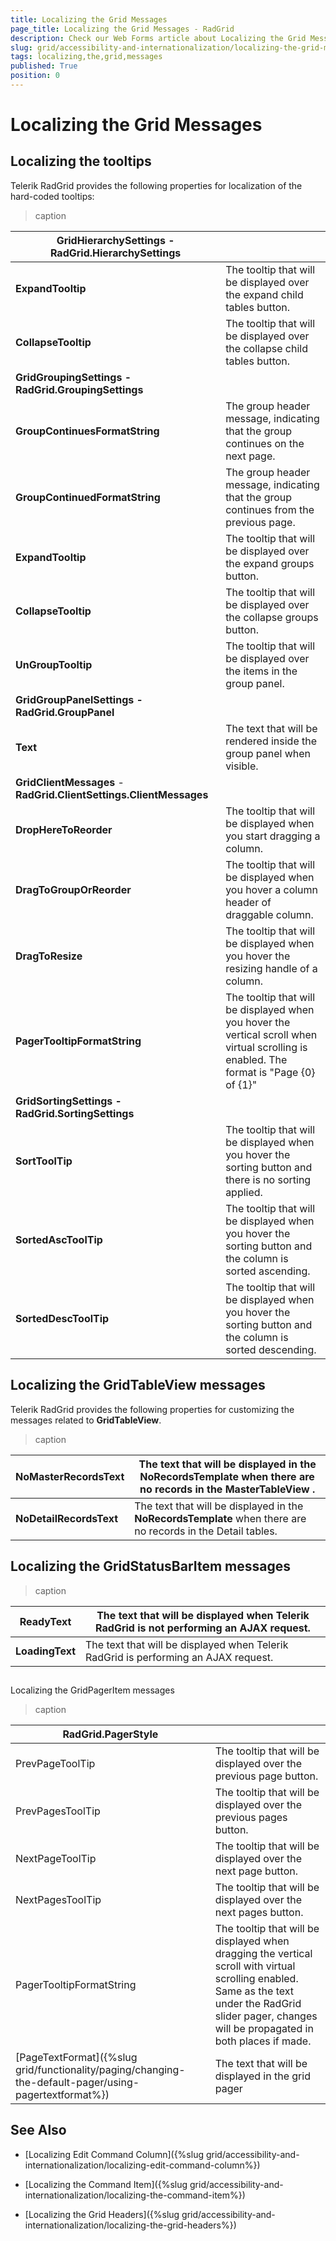 ```yaml
---
title: Localizing the Grid Messages
page_title: Localizing the Grid Messages - RadGrid
description: Check our Web Forms article about Localizing the Grid Messages.
slug: grid/accessibility-and-internationalization/localizing-the-grid-messages
tags: localizing,the,grid,messages
published: True
position: 0
---
```


# Localizing the Grid Messages



## Localizing the tooltips

Telerik RadGrid provides the following properties for localization of the hard-coded tooltips:


>caption  

|  **GridHierarchySettings** - **RadGrid.HierarchySettings**  |  |
| ------ | ------ |
| **ExpandTooltip** |The tooltip that will be displayed over the expand child tables button.|
| **CollapseTooltip** |The tooltip that will be displayed over the collapse child tables button.|
| **GridGroupingSettings - RadGrid.GroupingSettings** ||
| **GroupContinuesFormatString** |The group header message, indicating that the group continues on the next page.|
| **GroupContinuedFormatString** |The group header message, indicating that the group continues from the previous page.|
| **ExpandTooltip** |The tooltip that will be displayed over the expand groups button.|
| **CollapseTooltip** |The tooltip that will be displayed over the collapse groups button.|
| **UnGroupTooltip** |The tooltip that will be displayed over the items in the group panel.|
| **GridGroupPanelSettings - RadGrid.GroupPanel** ||
| **Text** |The text that will be rendered inside the group panel when visible.|
| **GridClientMessages** - **RadGrid.ClientSettings.ClientMessages** ||
| **DropHereToReorder** |The tooltip that will be displayed when you start dragging a column.|
| **DragToGroupOrReorder** |The tooltip that will be displayed when you hover a column header of draggable column.|
| **DragToResize** |The tooltip that will be displayed when you hover the resizing handle of a column.|
| **PagerTooltipFormatString** |The tooltip that will be displayed when you hover the vertical scroll when virtual scrolling is enabled. The format is "Page {0} of {1}"|
| **GridSortingSettings - RadGrid.SortingSettings** ||
| **SortToolTip** |The tooltip that will be displayed when you hover the sorting button and there is no sorting applied.|
| **SortedAscToolTip** |The tooltip that will be displayed when you hover the sorting button and the column is sorted ascending.|
| **SortedDescToolTip** |The tooltip that will be displayed when you hover the sorting button and the column is sorted descending.|

## Localizing the GridTableView messages

Telerik RadGrid provides the following properties for customizing the messages related to **GridTableView**.


>caption  

|  **NoMasterRecordsText**  | The text that will be displayed in the **NoRecordsTemplate** when there are no records in the **MasterTableView** . |
| ------ | ------ |
| **NoDetailRecordsText** |The text that will be displayed in the **NoRecordsTemplate** when there are no records in the Detail tables.|

## Localizing the GridStatusBarItem messages


>caption  

|  **ReadyText**  | The text that will be displayed when Telerik RadGrid is not performing an AJAX request. |
| ------ | ------ |
| **LoadingText** |The text that will be displayed when Telerik RadGrid is performing an AJAX request.|



## 

Localizing the GridPagerItem messages


>caption 

|  **RadGrid.PagerStyle**  |  |
| ------ | ------ |
|PrevPageToolTip|The tooltip that will be displayed over the previous page button.|
|PrevPagesToolTip|The tooltip that will be displayed over the previous pages button.|
|NextPageToolTip|The tooltip that will be displayed over the next page button.|
|NextPagesToolTip|The tooltip that will be displayed over the next pages button.|
|PagerTooltipFormatString|The tooltip that will be displayed when dragging the vertical scroll with virtual scrolling enabled. Same as the text under the RadGrid slider pager, changes will be propagated in both places if made.|
|[PageTextFormat]({%slug grid/functionality/paging/changing-the-default-pager/using-pagertextformat%})|The text that will be displayed in the grid pager|

## See Also

 * [Localizing Edit Command Column]({%slug grid/accessibility-and-internationalization/localizing-edit-command-column%})

 * [Localizing the Command Item]({%slug grid/accessibility-and-internationalization/localizing-the-command-item%})

 * [Localizing the Grid Headers]({%slug grid/accessibility-and-internationalization/localizing-the-grid-headers%})
